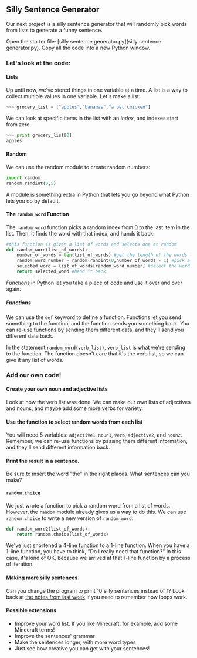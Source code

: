 ## Silly Sentence Generator

Our next project is a silly sentence generator that will randomly pick words from lists to generate a funny sentence.

Open the starter file: [silly sentence generator.py](silly sentence generator.py). Copy all the code into a new Python window.

### Let's look at the code:

#### Lists

Up until now, we've stored things in one variable at a time.  A list is a way to collect multiple values in one variable.  Let's make a list:

```python
>>> grocery_list = ["apples","bananas","a pet chicken"]
```

We can look at specific items in the list with an *index*, and indexes start from zero.

```python
>>> print grocery_list[0]
apples
```

#### Random

We can use the random module to create random numbers:

```python
import random
random.randint(0,5)
```

A module is something extra in Python that lets you go beyond what Python lets you do by default.

#### The `random_word` Function
The `random_word` function picks a random index from 0 to the last item in the list.  Then, it finds the word with that index, and hands it back:

```python
#this function is given a list of words and selects one at random
def random_word(list_of_words):
    number_of_words = len(list_of_words) #get the length of the words list
    random_word_number = random.randint(0,number_of_words - 1) #pick a random number up to the end of the list
    selected_word = list_of_words[random_word_number] #select the word at the number spot
    return selected_word #hand it back
```

*Functions* in Python let you take a piece of code and use it over and over again.

##### Functions
We can use the `def` keyword to define a function.  Functions let you send something to the function, and the function sends you something back.  You can re-use functions by sending them different data, and they'll send you different data back.

In the statement `random_word(verb_list)`, `verb_list` is what we're sending to the function.  The function doesn't care that it's the verb list, so we can give it any list of words.

### Add our own code!

#### Create your own noun and adjective lists

Look at how the verb list was done.  We can make our own lists of adjectives and nouns, and maybe add some more verbs for variety.

#### Use the function to select random words from each list

You will need 5 variables: `adjective1`, `noun1`, `verb`, `adjective2`, and `noun2`.  Remember, we can re-use functions by passing them different information, and they'll send different information back.

#### Print the result in a sentence.

Be sure to insert the word "the" in the right places.  What sentences can you make?

#### `random.choice`
We just wrote a function to pick a random word from a list of words.  However, the `random` module already gives us a way to do this.  We can use `random.choice` to write a new version of `random_word`:

```python
def random_word2(list_of_words):
    return random.choice(list_of_words)
```

We've just shortened a 4-line function to a 1-line function.  When you have a 1-line function, you have to think, "Do I really need that function?"  In this case, it's kind of OK, because we arrived at that 1-line function by a process of iteration.

#### Making more silly sentences
Can you change the program to print 10 silly sentences instead of 1?  Look back at [the notes from last week](../day-1) if you need to remember how loops work.

#### Possible extensions

* Improve your word list.  If you like Minecraft, for example, add some Minecraft terms!
* Improve the sentences' grammar
* Make the sentences longer, with more word types
* Just see how creative you can get with your sentences!


